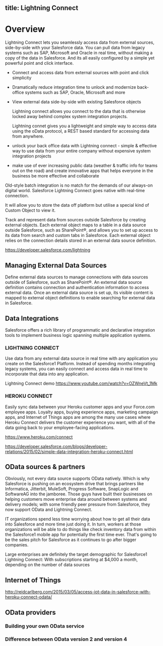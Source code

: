 title: Lightning Connect
---

# Overview

 Lightning Connect lets you seamlessly access data from external sources, side-by-side with your Salesforce data. You can pull data from legacy systems such as SAP, Microsoft and Oracle in real time, without making a copy of the data in Salesforce. And its all easily configured by a simple yet powerful point and click interface.

* Connect and access data from external sources with point and click simplicity
* Dramatically reduce integration time to unlock and modernize back-office systems such as SAP, Oracle, Microsoft and more
* View external data side-by-side with existing Salesforce objects


  Lightning connect allows you connect to the data that is otherwise locked away behind complex system integration projects.
  
  Lightning connet gives you a lightweight and simple way to access data using the oData protocol, a REST based standard for accessing data from anywhere.

- unlock your back office data with Lightning connect - simple & effective way to use data from your entire company without expensive system integration projects

- make use of ever increasing public data (weather & traffic info for teams out on the road) and create innovative apps that helps everyone in the business be more effective and collaborate

Old-style batch integration is no match for the demands of our always-on digital world. Salesforce Lightning Connect goes native with real-time connection.


It will allow you to store the data off platform but utilise a special kind of Custom Object to view it.


Track and represent data from sources outside Salesforce by creating external objects. Each external object maps to a table in a data source outside Salesforce, such as SharePoint®, and allows you to set up access to its data from search and custom tabs in Salesforce. Each external object relies on the connection details stored in an external data source definition.

https://developer.salesforce.com/lightning

## Managing External Data Sources

Define external data sources to manage connections with data sources outside of Salesforce, such as SharePoint®. An external data source definition contains connection and authentication information to access external data. Once an external data source is set up, its visible content is mapped to external object definitions to enable searching for external data in Salesforce.

## Data Integrations

Salesforce offers a rich library of programmatic and declarative integration tools to implement business logic spanning multiple application systems.

### LIGHTNING CONNECT
Use data from any external data source in real time with any application you create on the Salesforce1 Platform. Instead of spending months integrating legacy systems, you can easily connect and access data in real time to incorporate that data into any application.

Lightning Connect demo https://www.youtube.com/watch?v=OZWneVt_1Mk

### HEROKU CONNECT
Easily sync data between your Heroku customer apps and your Force.com employee apps. Loyalty apps, buying experience apps, marketing campaign apps, and Internet of Things apps are among the many use cases where Heroku Connect delivers the customer experience you want, with all of the data going back to your employee-facing applications.

https://www.heroku.com/connect

https://developer.salesforce.com/blogs/developer-relations/2015/02/simple-data-integration-heroku-connect.html


## OData sources & partners
Obviously, not every data source supports OData natively. Which is why Salesforce is pushing on an ecosystem drive that brings partners like Informatica, Jitterbit, MuleSoft, Progress Software, SnapLogic and SoftwareAG into the jamboree. Those guys have built their businesses on helping customers move enterprise data around between systems and delivery models; with some friendly peer pressure from Salesforce, they now support OData and Lightning Connect.

IT organizations spend less time worrying about how to get all their data into Salesforce and more time just doing it. In turn, workers at those organizations will be able to do things like check inventory data from within the Salesforce1 mobile app for potentially the first time ever.  That's going to be the sales pitch for Salesforce as it continues to go after bigger companies.

Large enterprises are definitely the target demographic for Salesforce1 Lightning Connect: With subscriptions starting at $4,000  a month, depending on the number of data sources


## Internet of Things 

http://reidcarlberg.com/2015/03/05/access-iot-data-in-salesforce-with-heroku-connect-odata/


## OData providers 

### Building your own OData service 

### Difference between OData version 2 and version 4

